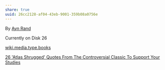 ```yaml
---
share: true
uuid: 26cc2128-af04-43eb-9001-359b08a0756e
---
```


By [Ayn Rand](/undefined)


Currently on Disk 26

[wiki.media.type.books](/a3a80e28-c537-4091-a06f-3d20f44ec6a2)

[26 'Atlas Shrugged' Quotes From The Controversial Classic To Support Your Studies](https://kidadl.com/articles/atlas-shrugged-quotes-from-the-controversial-classic-to-support-your-studies)